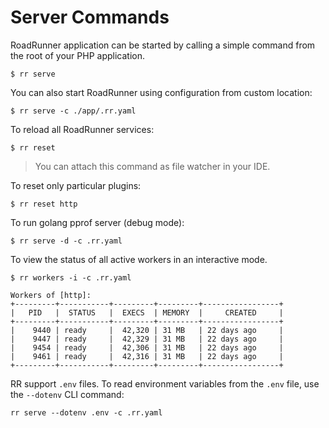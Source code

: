 # Server Commands

RoadRunner application can be started by calling a simple command from the root of your PHP application.

```
$ rr serve 
```

You can also start RoadRunner using configuration from custom location:

```
$ rr serve -c ./app/.rr.yaml
```

To reload all RoadRunner services:

```
$ rr reset
```

> You can attach this command as file watcher in your IDE.

To reset only particular plugins:

```
$ rr reset http
```

To run golang pprof server (debug mode):

```
$ rr serve -d -c .rr.yaml
```

To view the status of all active workers in an interactive mode.

```
$ rr workers -i -c .rr.yaml
```

```
Workers of [http]:
+---------+-----------+---------+---------+-----------------+
|   PID   |  STATUS   |  EXECS  | MEMORY  |     CREATED     |
+---------+-----------+---------+---------+-----------------+
|    9440 | ready     |  42,320 | 31 MB   | 22 days ago     |
|    9447 | ready     |  42,329 | 31 MB   | 22 days ago     |
|    9454 | ready     |  42,306 | 31 MB   | 22 days ago     |
|    9461 | ready     |  42,316 | 31 MB   | 22 days ago     |
+---------+-----------+---------+---------+-----------------+
```

RR support `.env` files. To read environment variables from the `.env` file, use the `--dotenv` CLI command:
```
rr serve --dotenv .env -c .rr.yaml
```
